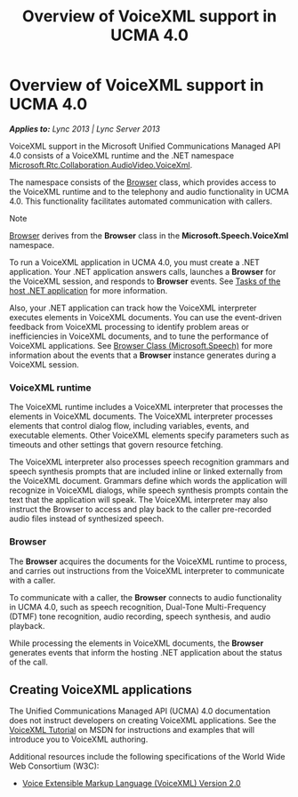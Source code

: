 ﻿---
title: Overview of VoiceXML support in UCMA 4.0
TOCTitle: Overview of VoiceXML support in UCMA 4.0
ms:assetid: 309069f8-2e0b-4afb-99b8-bae39aa1d53b
ms:mtpsurl: https://msdn.microsoft.com/en-us/library/Dn466120(v=office.15)
ms:contentKeyID: 57103413
ms.date: 07/25/2014
mtps_version: v=office.15
---

# Overview of VoiceXML support in UCMA 4.0


_**Applies to:** Lync 2013 | Lync Server 2013_

VoiceXML support in the Microsoft Unified Communications Managed API 4.0 consists of a VoiceXML runtime and the .NET namespace [Microsoft.Rtc.Collaboration.AudioVideo.VoiceXml](https://msdn.microsoft.com/en-us/library/gg452705\(v=office.15\)).

The namespace consists of the [Browser](https://msdn.microsoft.com/en-us/library/gg452712\(v=office.15\)) class, which provides access to the VoiceXML runtime and to the telephony and audio functionality in UCMA 4.0. This functionality facilitates automated communication with callers.


> [!NOTE]
> <P><A href="https://msdn.microsoft.com/en-us/library/gg452712(v=office.15)">Browser</A> derives from the <STRONG>Browser</STRONG> class in the <STRONG>Microsoft.Speech.VoiceXml</STRONG> namespace.</P>



To run a VoiceXML application in UCMA 4.0, you must create a .NET application. Your .NET application answers calls, launches a **Browser** for the VoiceXML session, and responds to **Browser** events. See [Tasks of the host .NET application](tasks-of-the-host-net-application.md) for more information.

Also, your .NET application can track how the VoiceXML interpreter executes elements in VoiceXML documents. You can use the event-driven feedback from VoiceXML processing to identify problem areas or inefficiencies in VoiceXML documents, and to tune the performance of VoiceXML applications. See [Browser Class (Microsoft.Speech)](https://msdn.microsoft.com/en-us/library/hh378332\(v=office.15\)) for more information about the events that a **Browser** instance generates during a VoiceXML session.

### VoiceXML runtime

The VoiceXML runtime includes a VoiceXML interpreter that processes the elements in VoiceXML documents. The VoiceXML interpreter processes elements that control dialog flow, including variables, events, and executable elements. Other VoiceXML elements specify parameters such as timeouts and other settings that govern resource fetching.

The VoiceXML interpreter also processes speech recognition grammars and speech synthesis prompts that are included inline or linked externally from the VoiceXML document. Grammars define which words the application will recognize in VoiceXML dialogs, while speech synthesis prompts contain the text that the application will speak. The VoiceXML interpreter may also instruct the Browser to access and play back to the caller pre-recorded audio files instead of synthesized speech.

### Browser

The **Browser** acquires the documents for the VoiceXML runtime to process, and carries out instructions from the VoiceXML interpreter to communicate with a caller.

To communicate with a caller, the **Browser** connects to audio functionality in UCMA 4.0, such as speech recognition, Dual-Tone Multi-Frequency (DTMF) tone recognition, audio recording, speech synthesis, and audio playback.

While processing the elements in VoiceXML documents, the **Browser** generates events that inform the hosting .NET application about the status of the call.

## Creating VoiceXML applications

The Unified Communications Managed API (UCMA) 4.0 documentation does not instruct developers on creating VoiceXML applications. See the [VoiceXML Tutorial](http://msdnstage.redmond.corp.microsoft.com/en-us/library/ff770014.aspx) on MSDN for instructions and examples that will introduce you to VoiceXML authoring.

Additional resources include the following specifications of the World Wide Web Consortium (W3C):

  - [Voice Extensible Markup Language (VoiceXML) Version 2.0](http://www.w3.org/tr/2004/rec-voicexml20-20040316/)


